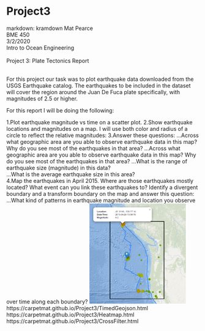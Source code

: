 # Project3
markdown: kramdown
Mat Pearce<br>
BME 450<br>
3/2/2020<br>
Intro to Ocean Engineering<br>
<br>
Project 3: Plate Tectonics Report<br>
<br>
<p>
For this project our task was to plot earthquake data downloaded from the USGS Earthquake catalog. The earthquakes to be included in the dataset will cover the region around the Juan De Fuca plate specifically, with magnitudes of 2.5 or higher.
</p>
<p>
For this report I will be doing the following:
</p>
1.Plot earthquake magnitude vs time on a scatter plot.
2.Show earthquake locations and magnitudes on a map. I will use both color and radius of a circle to reflect the relative magnitudes:
3.Answer these questions:
...Across what geographic area are you able to observe earthquake data in this map? Why do you see most of the earthquakes in that area?
...Across what geographic area are you able to observe earthquake data in this map? Why do you see most of the earthquakes in that area?
...What is the range of earthquake size (magnitude) in this data?<br>
...What is the average earthquake size in this area?<br>
4.Map the earthquakes in April 2015. Where are those earthquakes mostly located? What event can you link these earthquakes to?
Identify a divergent boundary and a transform boundary on the map and answer this question:
...What kind of patterns in earthquake magnitude and location you observe over time along each boundary?


<img width="50%" height="50%" alt="Did it work?" src=Images/2015_04.PNG>
https://carpetmat.github.io/Project3/TimedGeojson.html<br>
https://carpetmat.github.io/Project3/Heatmap.html<br>
https://carpetmat.github.io/Project3/CrossFilter.html<br>
